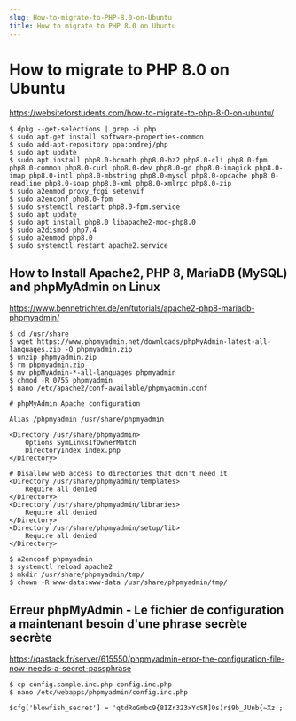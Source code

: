 ```yaml
---
slug: How-to-migrate-to-PHP-8.0-on-Ubuntu
title: How to migrate to PHP 8.0 on Ubuntu
---
```


How to migrate to PHP 8.0 on Ubuntu
===================================

https://websiteforstudents.com/how-to-migrate-to-php-8-0-on-ubuntu/

    $ dpkg --get-selections | grep -i php
    $ sudo apt-get install software-properties-common
    $ sudo add-apt-repository ppa:ondrej/php
    $ sudo apt update
    $ sudo apt install php8.0-bcmath php8.0-bz2 php8.0-cli php8.0-fpm php8.0-common php8.0-curl php8.0-dev php8.0-gd php8.0-imagick php8.0-imap php8.0-intl php8.0-mbstring php8.0-mysql php8.0-opcache php8.0-readline php8.0-soap php8.0-xml php8.0-xmlrpc php8.0-zip
    $ sudo a2enmod proxy_fcgi setenvif
    $ sudo a2enconf php8.0-fpm
    $ sudo systemctl restart php8.0-fpm.service
    $ sudo apt update
    $ sudo apt install php8.0 libapache2-mod-php8.0
    $ sudo a2dismod php7.4
    $ sudo a2enmod php8.0
    $ sudo systemctl restart apache2.service

## How to Install Apache2, PHP 8, MariaDB (MySQL) and phpMyAdmin on Linux

https://www.bennetrichter.de/en/tutorials/apache2-php8-mariadb-phpmyadmin/    

    $ cd /usr/share
    $ wget https://www.phpmyadmin.net/downloads/phpMyAdmin-latest-all-languages.zip -O phpmyadmin.zip
    $ unzip phpmyadmin.zip
    $ rm phpmyadmin.zip
    $ mv phpMyAdmin-*-all-languages phpmyadmin
    $ chmod -R 0755 phpmyadmin
    $ nano /etc/apache2/conf-available/phpmyadmin.conf

```
# phpMyAdmin Apache configuration

Alias /phpmyadmin /usr/share/phpmyadmin

<Directory /usr/share/phpmyadmin>
    Options SymLinksIfOwnerMatch
    DirectoryIndex index.php
</Directory>

# Disallow web access to directories that don't need it
<Directory /usr/share/phpmyadmin/templates>
    Require all denied
</Directory>
<Directory /usr/share/phpmyadmin/libraries>
    Require all denied
</Directory>
<Directory /usr/share/phpmyadmin/setup/lib>
    Require all denied
</Directory>
```

    $ a2enconf phpmyadmin
    $ systemctl reload apache2
    $ mkdir /usr/share/phpmyadmin/tmp/
    $ chown -R www-data:www-data /usr/share/phpmyadmin/tmp/

## Erreur phpMyAdmin - Le fichier de configuration a maintenant besoin d'une phrase secrète secrète

https://qastack.fr/server/615550/phpmyadmin-error-the-configuration-file-now-needs-a-secret-passphrase

    $ cp config.sample.inc.php config.inc.php
    $ nano /etc/webapps/phpmyadmin/config.inc.php

    $cfg['blowfish_secret'] = 'qtdRoGmbc9{8IZr323xYcSN]0s)r$9b_JUnb{~Xz';

